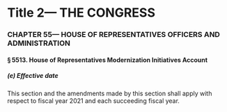 
# Title 2— THE CONGRESS
### CHAPTER 55— HOUSE OF REPRESENTATIVES OFFICERS AND ADMINISTRATION
#### § 5513. House of Representatives Modernization Initiatives Account
##### (e) Effective date

This section and the amendments made by this section shall apply with respect to fiscal year 2021 and each succeeding fiscal year.
